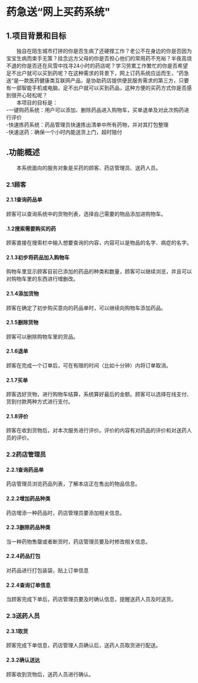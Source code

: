 # 药急送“网上买药系统"
## 1.项目背景和目标
　　独自在陌生城市打拼的你是否生病了还硬撑工作？老公不在身边的你是否因为宝宝生病而束手无策？挂念远方父母的你是否担心他们的常用药不充裕？半夜高烧不退的你是否还在风雪中找寻24小时的药店呢？学习劳累工作繁忙的你是否希望足不出户就可以买到药呢？在这种需求的背景下，网上订药系统应运而生，“药急送“是一款医药健康类互联网产品，是协助药店提供便民服务需求的第三方，只要有一部智能手机或电脑，足不出户就可以买到药品，这种方便的买药方式你是否感到很开心轻松呢？<br>
　　本项目的目标是：<br>
-一键购药系统：用户可以添加、删除药品进入购物车，买单退单及对此次购药进行评价<br>
-快速拣药系统：药品管理员快速拣出清单中所有药物，并对其打包整理<br>
-快速送药：确保一个小时内能送货上门，超时赔付<br>
## .功能概述
　　本系统面向的服务对象是买药的顾客、药店管理员、送药人员。<br>
### 2.1顾客
#### 2.1.1查询药品单
顾客可以查询系统中的货物列表，选择自己需要的物品添加进购物车。<br>
#### .1.2搜索需要购买的药
顾客直接在搜索栏中输入想要查询的内容，内容可以是物品的名字、病症的名字。<br>
#### 2.1.3初步将药品加入购物车
购物车里显示顾客目前已添加的药品的种类和数量，顾客可以继续浏览，并且可以对购物车里的东西进行增删改。<br>
#### 2.1.4添加货物
顾客在确定了初步购买意向的药品单时，可以继续向购物车添加药品。<br>
#### 2.1.5删除货物<br>
顾客可以删除购物车里的货品。<br>
#### 2.1.6退单<br>
顾客在完成一个订单后，可在有限的时间（比如十分钟）内将订单取消。<br>
#### 2.1.7买单<br>
顾客选好货物，进行购物车结算，系统算好最后的金额。顾客可以选择在线支付、货到付款两种方式进行支付。<br>
#### 2.1.8评价<br>
顾客在收到货物后，对本次服务进行评价。评价的内容有对药品的评价和对送药人员的评价。<br>
### 2.2药店管理员<br>
#### 2.2.1查询药品单<br>
药店管理员浏览药品列表，了解本店正在售出的物品信息。<br>
#### 2.2.2增加药品种类<br>
药店增添一种药品时，药店管理员要添加相关信息。<br>
#### 2.2.3删除药品种类<br>
当一种药物售罄或者断货时，药店管理员要及时修改相关信息。<br>
#### 2.2.4药品打包<br>
对药品进行打包装袋，贴上订单信息<br>
#### 2.2.4查询订单信息<br>
当顾客完成下单后，药店管理员要及时确认信息，提醒送药人员及时送货。<br>
### 2.3送药人员<br>
#### 2.3.1取货<br>
顾客完成下单信息，药店管理人员确认后，送药人员取货进行配送。<br>
#### 2.3.2确认送达<br>
顾客收到货物后，送药人员进行确认。<br>
